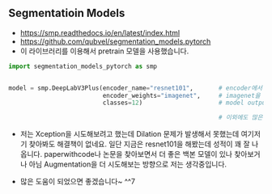 ## Segmentatioin Models
- https://smp.readthedocs.io/en/latest/index.html
- https://github.com/qubvel/segmentation_models.pytorch
- 이 라이브러리를 이용해서 pretrain 모델을 사용했습니다.

```python
import segmentation_models_pytorch as smp


model = smp.DeepLabV3Plus(encoder_name="resnet101",       # encoder에서 사용할 모델을 선택하는 파라미터 입니다 공홈에 가시면 더 많은 모델을 찾아 볼 수 있습니다.
                          encoder_weights="imagenet",     # imagenet을 사용해서 pre-train 된 weight를 불러오는 파라미터 입니다.
                          classes=12)                     # model output을 설정하는 파라미터 입니다.

                                                          # 이외에도 많은 파라미터가 있습니다 자세한 건 공홈이나 github에서 확인해 주세요.
```

- 저는 Xception을 시도해보려고 했는데 Dilation 문제가 발생해서 못했는데 여기저기 찾아봐도 해결책이 없네요. 일단 지금은 resnet101을 해봤는데 성적이 꽤 잘 나옵니다. paperwithcode나 논문을 찾아보면서 더 좋은 백본 모델이 있나 찾아보거나 아님 Augmentation을 더 시도해보는 방향으로 저는 생각중입니다.

- 많은 도움이 되었으면 좋겠습니다~ ^^7

